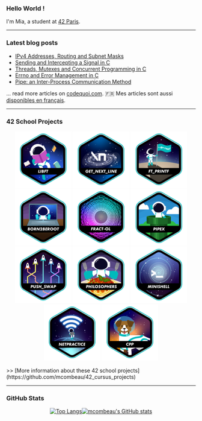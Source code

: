 ### Hello World !

I'm Mia, a student at [42 Paris](https://42.fr/en/homepage/).

---

### Latest blog posts

<!-- BLOG-POST-LIST:START -->
- [IPv4 Addresses, Routing and Subnet Masks](https://www.codequoi.com/en/ipv4-addresses-routing-and-subnet-masks/)
- [Sending and Intercepting a Signal in C](https://www.codequoi.com/en/sending-and-intercepting-a-signal-in-c/)
- [Threads, Mutexes and Concurrent Programming in C](https://www.codequoi.com/en/threads-mutexes-and-concurrent-programming-in-c/)
- [Errno and Error Management in C](https://www.codequoi.com/en/errno-and-error-management-in-c/)
- [Pipe: an Inter-Process Communication Method](https://www.codequoi.com/en/pipe-an-inter-process-communication-method/)
<!-- BLOG-POST-LIST:END -->
... read more articles on [codequoi.com](https://www.codequoi.com/en/home-english/). :fr: Mes articles sont aussi [disponibles en français](https://www.codequoi.com).

---

### 42 School Projects
<div align="center">

<a href="https://github.com/mcombeau/libft">![42 Badge](https://github.com/mcombeau/mcombeau/blob/main/42_badges/libfte.png)</a>
<a href="https://github.com/mcombeau/get_next_line">![42 Badge](https://github.com/mcombeau/mcombeau/blob/main/42_badges/get_next_linee.png)</a>
<a href="https://github.com/mcombeau/ft_printf">![42 Badge](https://github.com/mcombeau/mcombeau/blob/main/42_badges/ft_printfe.png)</a>
<a href="https://github.com/mcombeau/Born2beroot">![42 Badge](https://github.com/mcombeau/mcombeau/blob/main/42_badges/born2beroote.png)</a>
<a href="https://github.com/mcombeau/fract-ol">![42 Badge](https://github.com/mcombeau/mcombeau/blob/main/42_badges/fract-ole.png)</a>
<a href="https://github.com/mcombeau/pipex">![42 Badge](https://github.com/mcombeau/mcombeau/blob/main/42_badges/pipexe.png)</a>
<a href="https://github.com/mcombeau/push_swap">![42 Badge](https://github.com/mcombeau/mcombeau/blob/main/42_badges/push_swape.png)</a>
<a href="https://github.com/mcombeau/philosophers">![42 Badge](https://github.com/mcombeau/mcombeau/blob/main/42_badges/philosopherse.png)</a>
<a href="https://github.com/mcombeau/minishell">![42 Badge](https://github.com/mcombeau/mcombeau/blob/main/42_badges/minishelle.png)</a>
<a href="https://github.com/mcombeau/net_practice">![42 Badge](https://github.com/mcombeau/mcombeau/blob/main/42_badges/netpracticee.png)</a>
<a href="https://github.com/mcombeau/Cpp_Modules">![42 Badge](https://github.com/mcombeau/mcombeau/blob/main/42_badges/cppe.png)</a>

<!-- 
<a href="">![42 Badge](https://github.com/mcombeau/mcombeau/blob/main/42_badges/so_longn.png)</a>
<a href="">![42 Badge](https://github.com/mcombeau/mcombeau/blob/main/42_badges/fdfn.png)</a> 
<a href="">![42 Badge](https://github.com/mcombeau/mcombeau/blob/main/42_badges/minitalkn.png)</a>
<a href="">![42 Badge](https://github.com/mcombeau/mcombeau/blob/main/42_badges/cub3dn.png)</a>
<a href="">![42 Badge](https://github.com/mcombeau/mcombeau/blob/main/42_badges/minirtn.png)</a>
<a href="">![42 Badge](https://github.com/mcombeau/mcombeau/blob/main/42_badges/ft_containersn.png)</a>
<a href="">![42 Badge](https://github.com/mcombeau/mcombeau/blob/main/42_badges/ft_servicesn.png)</a>
<a href="">![42 Badge](https://github.com/mcombeau/mcombeau/blob/main/42_badges/inceptionn.png)</a>
<a href="">![42 Badge](https://github.com/mcombeau/mcombeau/blob/main/42_badges/webservn.png)</a>
<a href="">![42 Badge](https://github.com/mcombeau/mcombeau/blob/main/42_badges/ft_ircn.png)</a>
<a href="">![42 Badge](https://github.com/mcombeau/mcombeau/blob/main/42_badges/ft_transcendencen.png)</a>
<a href="">![42 Badge](https://github.com/mcombeau/mcombeau/blob/main/42_badges/common_coren.png)</a>
-->

</div>
>> [More information about these 42 school projects](https://github.com/mcombeau/42_cursus_projects)

---

### GitHub Stats

<div align="center">

[![Top Langs](https://github-readme-stats.vercel.app/api/top-langs/?username=mcombeau&hide=java,html,css&layout=compact&theme=tokyonight&hide_title=false)](https://github.com/anuraghazra/github-readme-stats)[![mcombeau's GitHub stats](https://github-readme-stats.vercel.app/api?username=mcombeau&theme=tokyonight&show_icons=true&hide_rank=true&hide=issues&hide_title=true)](https://github.com/anuraghazra/github-readme-stats)

</div>

